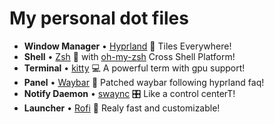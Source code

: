 # My personal dot files

* **Window Manager** • [Hyprland](https://github.com/hyprwm/Hyprland) 🎨 Tiles Everywhere!
* **Shell** • [Zsh](https://www.zsh.org) 🐚 with [oh-my-zsh](https://github.com/ohmyzsh/ohmyzsh) Cross Shell Platform!
* **Terminal** • [kitty](https://github.com/kovidgoyal/kitty) 💻 A powerful term with gpu support!
* **Panel** • [Waybar](https://aur.archlinux.org/packages/waybar-hyprland-git) 🍧 Patched waybar following hyprland faq!
* **Notify Daemon** • [swaync](https://github.com/ErikReider/SwayNotificationCenter) 🎛️ Like a control centerT!
* **Launcher** • [Rofi](https://github.com/davatorium/rofi) 🚀 Realy fast and customizable!
